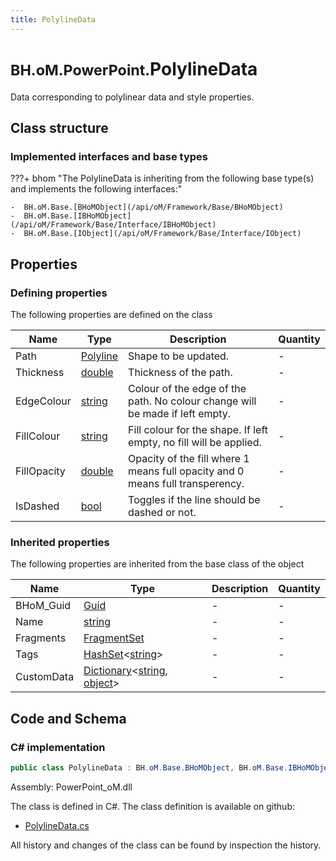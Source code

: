 ```yaml
---
title: PolylineData
---
```


# <small>BH.oM.PowerPoint.</small>**PolylineData**

Data corresponding to polylinear data and style properties.

## Class structure

### Implemented interfaces and base types

???+ bhom "The PolylineData is inheriting from the following base type(s) and implements the following interfaces:"

    -  BH.oM.Base.[BHoMObject](/api/oM/Framework/Base/BHoMObject)
    -  BH.oM.Base.[IBHoMObject](/api/oM/Framework/Base/Interface/IBHoMObject)
    -  BH.oM.Base.[IObject](/api/oM/Framework/Base/Interface/IObject)


## Properties



### Defining properties

The following properties are defined on the class

| Name             | Type             | Description      | Quantity         |
|------------------|------------------|------------------|------------------|
| Path | [Polyline](/api/oM/Dimensional/Geometry/Curve/Polyline) | Shape to be updated. | - |
| Thickness | [double](https://learn.microsoft.com/en-us/dotnet/api/System.Double?view=netstandard-2.0) | Thickness of the path. | - |
| EdgeColour | [string](https://learn.microsoft.com/en-us/dotnet/api/System.String?view=netstandard-2.0) | Colour of the edge of the path. No colour change will be made if left empty. | - |
| FillColour | [string](https://learn.microsoft.com/en-us/dotnet/api/System.String?view=netstandard-2.0) | Fill colour for the shape. If left empty, no fill will be applied. | - |
| FillOpacity | [double](https://learn.microsoft.com/en-us/dotnet/api/System.Double?view=netstandard-2.0) | Opacity of the fill where 1 means full opacity and 0 means full transperency. | - |
| IsDashed | [bool](https://learn.microsoft.com/en-us/dotnet/api/System.Boolean?view=netstandard-2.0) | Toggles if the line should be dashed or not. | - |


### Inherited properties
The following properties are inherited from the base class of the object

| Name             | Type             | Description      | Quantity         |
|------------------|------------------|------------------|------------------|
| BHoM_Guid | [Guid](https://learn.microsoft.com/en-us/dotnet/api/System.Guid?view=netstandard-2.0) | - | - |
| Name | [string](https://learn.microsoft.com/en-us/dotnet/api/System.String?view=netstandard-2.0) | - | - |
| Fragments | [FragmentSet](/api/oM/Framework/Base/FragmentSet) | - | - |
| Tags | [HashSet](https://learn.microsoft.com/en-us/dotnet/api/System.Collections.Generic.HashSet-1?view=netstandard-2.0)&lt;[string](https://learn.microsoft.com/en-us/dotnet/api/System.String?view=netstandard-2.0)&gt; | - | - |
| CustomData | [Dictionary](https://learn.microsoft.com/en-us/dotnet/api/System.Collections.Generic.Dictionary-2?view=netstandard-2.0)&lt;[string](https://learn.microsoft.com/en-us/dotnet/api/System.String?view=netstandard-2.0), [object](https://learn.microsoft.com/en-us/dotnet/api/System.Object?view=netstandard-2.0)&gt; | - | - |


## Code and Schema

### C# implementation

``` C# title="C#"
public class PolylineData : BH.oM.Base.BHoMObject, BH.oM.Base.IBHoMObject, BH.oM.Base.IObject
```

Assembly: PowerPoint_oM.dll

The class is defined in C#. The class definition is available on github:

- [PolylineData.cs](https://github.com/BHoM/PowerPoint_Toolkit/blob/develop/PowerPoint_oM/Update\PolylineData.cs)

All history and changes of the class can be found by inspection the history.
